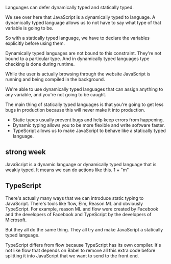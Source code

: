 Languages can defer dynamically typed and statically typed.

We see over here that JavaScript is a dynamically typed to language.
A dynamically typed language allows us to not have to say what type of that variable is going to be.

So with a statically typed language, we have to declare the variables explicitly before using them.

Dynamically typed languages are not bound to this constraint. They're not bound to a particular type.
And in dynamically typed languages type checking is done during runtime.

While the user is actually browsing through the website JavaScript is running and being compiled in the background.

We're able to use dynamically typed languages that can assign anything to any variable, and you're not going to be caught.

The main thing of statically typed languages is that you're going to get less bugs in production because this will never make it into production.

- Static types usually prevent bugs and help keep errors from happening.
- Dynamic typing allows you to be more flexible and write software faster.
- TypeScript allows us to make JavaScript to behave like a statically typed language.

## strong week 

JavaScript is a dynamic language or dynamically typed language that is weakly typed. It means we can do actions like this.
1 + "m"

## TypeScript

There's actually many ways that we can introduce static typing to JavaScript.
There's tools like flow, Elm, Reason ML and obviously TypeScript.
For example, reason ML and flow were created by Facebook and the developers of Facebook and TypeScript by the developers of Microsoft.

But they all do the same thing. They all try and make JavaScript a statically typed language.

TypeScript differs from flow because TypeScript has its own compiler. It's not like flow that depends on Babel to remove all this extra code before splitting it into JavaScript that we want to send to the front end.